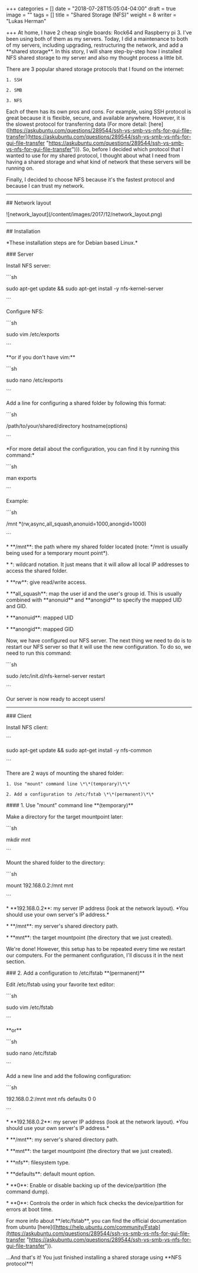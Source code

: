 +++
categories = []
date = "2018-07-28T15:05:04-04:00"
draft = true
image = ""
tags = []
title = "Shared Storage (NFS)"
weight = 8
writer = "Lukas Herman"

+++
At home, I have 2 cheap single boards: Rock64 and Raspberry pi 3. I've been using both of them as my servers. Today, I did a maintenance to both of my servers, including upgrading, restructuring the network, and add a \*\*shared storage\*\*. In this story, I will share step-by-step how I installed NFS shared storage to my server and also my thought process a little bit.

There are 3 popular shared storage protocols that I found on the internet:

    1. SSH

    2. SMB

    3. NFS

Each of them has its own pros and cons. For example, using SSH protocol is great because it is flexible, secure, and available anywhere. However, it is the slowest protocol for transferring data (For more detail: \[here\]([https://askubuntu.com/questions/289544/ssh-vs-smb-vs-nfs-for-gui-file-transfer](https://askubuntu.com/questions/289544/ssh-vs-smb-vs-nfs-for-gui-file-transfer "https://askubuntu.com/questions/289544/ssh-vs-smb-vs-nfs-for-gui-file-transfer"))). So, before I decided which protocol that I wanted to use for my shared protocol, I thought about what I need from having a shared storage and what kind of network that these servers will be running on.

Finally, I decided to choose NFS because it's the fastest protocol and because I can trust my network.

---

\## Network layout 

!\[network_layout\](/content/images/2017/12/network_layout.png)

---

\## Installation

\*These installation steps are for Debian based Linux.\*

\### Server

Install NFS server:

\`\`\`sh

sudo apt-get update && sudo apt-get install -y nfs-kernel-server

\`\`\`

Configure NFS:

\`\`\`sh

sudo vim /etc/exports

\`\`\`

\*\*or if you don't have vim:\*\*

\`\`\`sh

sudo nano /etc/exports

\`\`\`

Add a line for configuring a shared folder by following this format:

\`\`\`sh

/path/to/your/shared/directory  hostname(options)

\`\`\`

\*For more detail about the configuration, you can find it by running this command:\*

\`\`\`sh

man exports

\`\`\`

Example:

\`\`\`sh

/mnt  \*(rw,async,all_squash,anonuid=1000,anongid=1000)

\`\`\`

\* \*\*/mnt\*\*: the path where my shared folder located (note: \*/mnt is usually being used for a temporary mount point\*).

\* \*: wildcard notation. It just means that it will allow all local IP addresses to access the shared folder.

\* \*\*rw\*\*: give read/write access.

\* \*\*all_squash\*\*: map the user id and the user's group id. This is usually combined with \*\*anonuid\*\* and \*\*anongid\*\* to specify the mapped UID and GID.

\* \*\*anonuid\*\*: mapped UID

\* \*\*anongid\*\*: mapped GID

Now, we have configured our NFS server. The next thing we need to do is to restart our NFS server so that it will use the new configuration. To do so, we need to run this command:

\`\`\`sh

sudo /etc/init.d/nfs-kernel-server restart

\`\`\`

Our server is now ready to accept users!

---

\### Client

Install NFS client:

\`\`\`

sudo apt-get update && sudo apt-get install -y nfs-common

\`\`\`

There are 2 ways of mounting the shared folder:

    1. Use "mount" command line \*\*(temporary)\*\*

    2. Add a configuration to /etc/fstab \*\*(permanent)\*\*

\#### 1. Use "mount" command line \*\*(temporary)\*\*

Make a directory for the target mountpoint later:

\`\`\`sh

mkdir mnt

\`\`\`

Mount the shared folder to the directory:

\`\`\`sh

mount 192.168.0.2:/mnt mnt

\`\`\`

\* \*\*192.168.0.2\*\*: my server IP address (look at the network layout). \*You should use your own server's IP address.\*

\* \*\*/mnt\*\*: my server's shared directory path.

\* \*\*mnt\*\*: the target mountpoint (the directory that we just created).

We're done! However, this setup has to be repeated every time we restart our computers. For the permanent configuration, I'll discuss it in the next section.

\### 2. Add a configuration to /etc/fstab \*\*(permanent)\*\*

Edit /etc/fstab using your favorite text editor:

\`\`\`sh

sudo vim /etc/fstab

\`\`\`

\*\*or\*\*

\`\`\`sh

sudo nano /etc/fstab

\`\`\`

Add a new line and add the following configuration:

\`\`\`sh

192\.168.0.2:/mnt mnt nfs defaults 0 0

\`\`\`

\* \*\*192.168.0.2\*\*: my server IP address (look at the network layout). \*You should use your own server's IP address.\*

\* \*\*/mnt\*\*: my server's shared directory path.

\* \*\*mnt\*\*: the target mountpoint (the directory that we just created).

\* \*\*nfs\*\*: filesystem type.

\* \*\*defaults\*\*: default mount option.

\* \*\*0\*\*: Enable or disable backing up of the device/partition (the command dump). 

\* \*\*0\*\*: Controls the order in which fsck checks the device/partition for errors at boot time.

For more info about \*\*/etc/fstab\*\*, you can find the official documentation from ubuntu \[here\]([https://help.ubuntu.com/community/Fstab](https://askubuntu.com/questions/289544/ssh-vs-smb-vs-nfs-for-gui-file-transfer "https://askubuntu.com/questions/289544/ssh-vs-smb-vs-nfs-for-gui-file-transfer")).

...And that's it! You just finished installing a shared storage using \*\*NFS protocol\*\*!